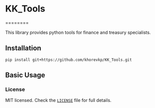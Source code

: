 # KK_Tools


========

This library provides python tools for finance and treasury specialists.

## Installation

`pip install git+https://github.com/khorevkp/KK_Tools.git`

## Basic Usage



### License
MIT licensed. Check the [`LICENSE`](https://github.com/khorevkp/KK_Tools/blob/master/LICENSE) file for full details.

